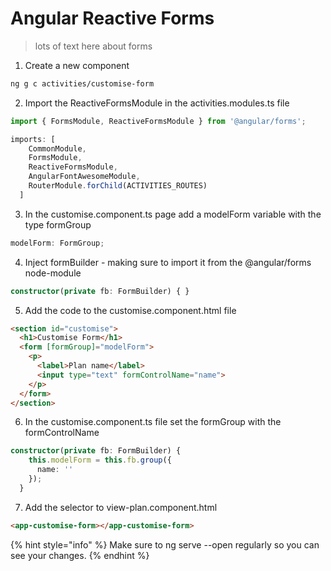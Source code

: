 # Angular Reactive Forms

> lots of text here about forms

1. Create a new component 

```bash
ng g c activities/customise-form
```

2. Import the ReactiveFormsModule in the activities.modules.ts file

```typescript
import { FormsModule, ReactiveFormsModule } from '@angular/forms';

imports: [
    CommonModule,
    FormsModule,
    ReactiveFormsModule,
    AngularFontAwesomeModule,
    RouterModule.forChild(ACTIVITIES_ROUTES)
  ]
```

3. In the customise.component.ts page add a modelForm variable with the type formGroup

```typescript
modelForm: FormGroup;
```
4. Inject formBuilder - making sure to import it from the @angular/forms node-module

```typescript
constructor(private fb: FormBuilder) { }
```

5. Add the code to the customise.component.html file

```html
<section id="customise">
  <h1>Customise Form</h1>
  <form [formGroup]="modelForm">
    <p>
      <label>Plan name</label>
      <input type="text" formControlName="name">
    </p>
  </form>
</section>
```

6. In the customise.component.ts file set the formGroup with the formControlName

```typescript
constructor(private fb: FormBuilder) { 
    this.modelForm = this.fb.group({
      name: ''
    });
  }

```
7. Add the selector to view-plan.component.html

```html
<app-customise-form></app-customise-form>
```

{% hint style="info" %}
 Make sure to ng serve --open regularly so you can see your changes.
{% endhint %}



